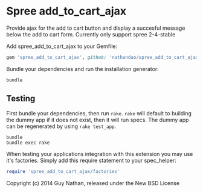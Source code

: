 Spree add_to_cart_ajax
==================

Provide ajax for the add to cart button and display a succesful message below the add to cart form.
Currently only support spree 2-4-stable

Add spree_add_to_cart_ajax to your Gemfile:

```ruby
gem 'spree_add_to_cart_ajax', github: 'nathandao/spree_add_to_cart_ajax', branch: '2-4-stable'
```

Bundle your dependencies and run the installation generator:

```shell
bundle
```

Testing
-------

First bundle your dependencies, then run `rake`. `rake` will default to building the dummy app if it does not exist, then it will run specs. The dummy app can be regenerated by using `rake test_app`.

```shell
bundle
bundle exec rake
```

When testing your applications integration with this extension you may use it's factories.
Simply add this require statement to your spec_helper:

```ruby
require 'spree_add_to_cart_ajax/factories'
```

Copyright (c) 2014 Guy Nathan, released under the New BSD License
